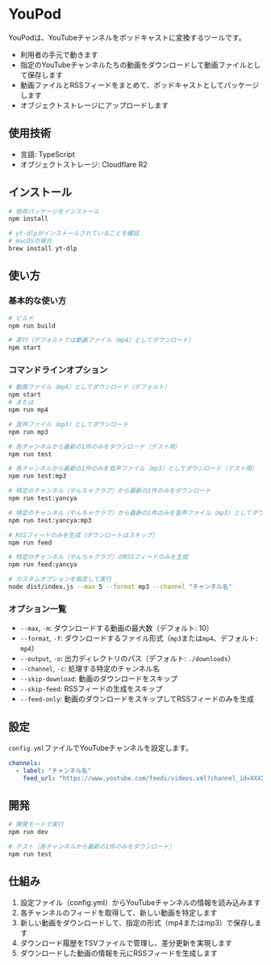# YouPod

YouPodは、YouTubeチャンネルをポッドキャストに変換するツールです。

- 利用者の手元で動きます
- 指定のYouTubeチャンネルたちの動画をダウンロードして動画ファイルとして保存します
- 動画ファイルとRSSフィードをまとめて、ポッドキャストとしてパッケージします
- オブジェクトストレージにアップロードします

## 使用技術

- 言語: TypeScript
- オブジェクトストレージ: Cloudflare R2

## インストール

```bash
# 依存パッケージをインストール
npm install

# yt-dlpがインストールされていることを確認
# macOSの場合
brew install yt-dlp
```

## 使い方

### 基本的な使い方

```bash
# ビルド
npm run build

# 実行（デフォルトでは動画ファイル（mp4）としてダウンロード）
npm start
```

### コマンドラインオプション

```bash
# 動画ファイル（mp4）としてダウンロード（デフォルト）
npm start
# または
npm run mp4

# 音声ファイル（mp3）としてダウンロード
npm run mp3

# 各チャンネルから最新の1件のみをダウンロード（テスト用）
npm run test

# 各チャンネルから最新の1件のみを音声ファイル（mp3）としてダウンロード（テスト用）
npm run test:mp3

# 特定のチャンネル（やんちゃクラブ）から最新の1件のみをダウンロード
npm run test:yancya

# 特定のチャンネル（やんちゃクラブ）から最新の1件のみを音声ファイル（mp3）としてダウンロード
npm run test:yancya:mp3

# RSSフィードのみを生成（ダウンロードはスキップ）
npm run feed

# 特定のチャンネル（やんちゃクラブ）のRSSフィードのみを生成
npm run feed:yancya

# カスタムオプションを指定して実行
node dist/index.js --max 5 --format mp3 --channel "チャンネル名"
```

### オプション一覧

- `--max`, `-m`: ダウンロードする動画の最大数（デフォルト: 10）
- `--format`, `-f`: ダウンロードするファイル形式（`mp3`または`mp4`、デフォルト: `mp4`）
- `--output`, `-o`: 出力ディレクトリのパス（デフォルト: `./downloads`）
- `--channel`, `-c`: 処理する特定のチャンネル名
- `--skip-download`: 動画のダウンロードをスキップ
- `--skip-feed`: RSSフィードの生成をスキップ
- `--feed-only`: 動画のダウンロードをスキップしてRSSフィードのみを生成

## 設定

`config.yml`ファイルでYouTubeチャンネルを設定します。

```yaml
channels:
  - label: "チャンネル名"
    feed_url: "https://www.youtube.com/feeds/videos.xml?channel_id=XXXXXXXXXXXX"
```

## 開発

```bash
# 開発モードで実行
npm run dev

# テスト（各チャンネルから最新の1件のみをダウンロード）
npm run test
```

## 仕組み

1. 設定ファイル（config.yml）からYouTubeチャンネルの情報を読み込みます
2. 各チャンネルのフィードを取得して、新しい動画を特定します
3. 新しい動画をダウンロードして、指定の形式（mp4またはmp3）で保存します
4. ダウンロード履歴をTSVファイルで管理し、差分更新を実現します
5. ダウンロードした動画の情報を元にRSSフィードを生成します
